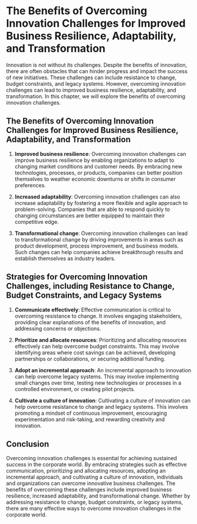 # The Benefits of Overcoming Innovation Challenges for Improved Business Resilience, Adaptability, and Transformation

Innovation is not without its challenges. Despite the benefits of innovation, there are often obstacles that can hinder progress and impact the success of new initiatives. These challenges can include resistance to change, budget constraints, and legacy systems. However, overcoming innovation challenges can lead to improved business resilience, adaptability, and transformation. In this chapter, we will explore the benefits of overcoming innovation challenges.

The Benefits of Overcoming Innovation Challenges for Improved Business Resilience, Adaptability, and Transformation
-------------------------------------------------------------------------------------------------------------------

1. **Improved business resilience**: Overcoming innovation challenges can improve business resilience by enabling organizations to adapt to changing market conditions and customer needs. By embracing new technologies, processes, or products, companies can better position themselves to weather economic downturns or shifts in consumer preferences.

2. **Increased adaptability**: Overcoming innovation challenges can also increase adaptability by fostering a more flexible and agile approach to problem-solving. Companies that are able to respond quickly to changing circumstances are better equipped to maintain their competitive edge.

3. **Transformational change**: Overcoming innovation challenges can lead to transformational change by driving improvements in areas such as product development, process improvement, and business models. Such changes can help companies achieve breakthrough results and establish themselves as industry leaders.

Strategies for Overcoming Innovation Challenges, including Resistance to Change, Budget Constraints, and Legacy Systems
-----------------------------------------------------------------------------------------------------------------------

1. **Communicate effectively**: Effective communication is critical to overcoming resistance to change. It involves engaging stakeholders, providing clear explanations of the benefits of innovation, and addressing concerns or objections.

2. **Prioritize and allocate resources**: Prioritizing and allocating resources effectively can help overcome budget constraints. This may involve identifying areas where cost savings can be achieved, developing partnerships or collaborations, or securing additional funding.

3. **Adopt an incremental approach**: An incremental approach to innovation can help overcome legacy systems. This may involve implementing small changes over time, testing new technologies or processes in a controlled environment, or creating pilot projects.

4. **Cultivate a culture of innovation**: Cultivating a culture of innovation can help overcome resistance to change and legacy systems. This involves promoting a mindset of continuous improvement, encouraging experimentation and risk-taking, and rewarding creativity and innovation.

Conclusion
----------

Overcoming innovation challenges is essential for achieving sustained success in the corporate world. By embracing strategies such as effective communication, prioritizing and allocating resources, adopting an incremental approach, and cultivating a culture of innovation, individuals and organizations can overcome innovative business challenges. The benefits of overcoming these challenges include improved business resilience, increased adaptability, and transformational change. Whether by addressing resistance to change, budget constraints, or legacy systems, there are many effective ways to overcome innovation challenges in the corporate world.
